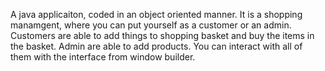 A java applicaiton, coded in an object oriented manner. 
It is a shopping manamgent, where you can put yourself as a customer or an admin. 
Customers are able to add things to shopping basket and buy the items in the basket. 
Admin are able to add products.
You can interact with all of them with the interface from window builder.
